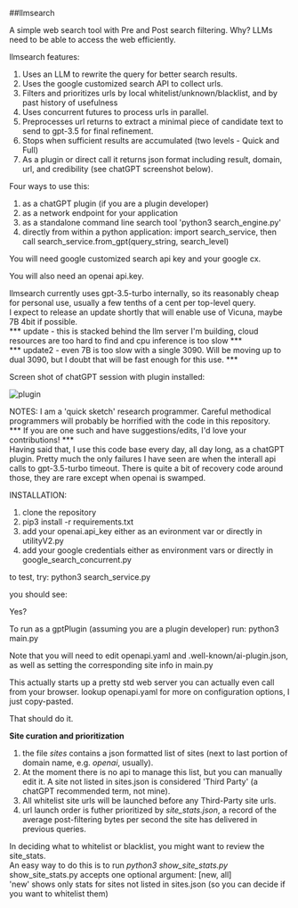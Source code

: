 ##llmsearch

A simple web search tool with Pre and Post search filtering.
Why? LLMs need to be able to access the web efficiently.

llmsearch features:
1. Uses an LLM to rewrite the query for better search results.
2. Uses the google customized search API to collect urls.
3. Filters and prioritizes urls by local whitelist/unknown/blacklist, and by past history of usefulness
4. Uses concurrent futures to process urls in parallel.
5. Preprocesses url returns to extract a minimal piece of candidate text to send to gpt-3.5 for final refinement.
6. Stops when sufficient results are accumulated (two levels - Quick and Full)
7. As a plugin or direct call it returns json format including result, domain, url, and credibility (see chatGPT screenshot below).

Four ways to use this:
1. as a chatGPT plugin (if you are a plugin developer)
2. as a network endpoint for your application
3. as a standalone command line search tool 'python3 search_engine.py'
4. directly from within a python application: import search_service, then call search_service.from_gpt(query_string, search_level)

You will need google customized search api key and your google cx.

You will also need an openai api.key.

llmsearch currently uses gpt-3.5-turbo internally, so its reasonably cheap for personal use, usually a few tenths of a cent per top-level query.  
I expect to release an update shortly that will enable use of Vicuna, maybe 7B 4bit if possible.  
*** update - this is stacked behind the llm server I'm building, cloud resources are too hard to find and cpu inference is too slow ***  
*** update2 - even 7B is too slow with a single 3090. Will be moving up to dual 3090, but I doubt that will be fast enough for this use. ***


Screen shot of chatGPT session with plugin installed:

![plugin](https://user-images.githubusercontent.com/2271133/232800682-9864cea3-7cea-4e4c-927f-fa2f715e270a.jpg)

NOTES:
I am a 'quick sketch' research programmer. Careful methodical programmers will probably be horrified with the code in this repository.  
*** If you are one such and have suggestions/edits, I'd love your contributions! ***  
Having said that, I use this code base every day, all day long, as a chatGPT plugin. Pretty much the only failures I have seen are when the interall api calls to gpt-3.5-turbo timeout. There is quite a bit of recovery code around those, they are rare except when openai is swamped.

INSTALLATION:
1. clone the repository
2. pip3 install -r requirements.txt
3. add your openai.api_key either as an evironment var or directly in utilityV2.py
4. add your google credentials either as environment vars or directly in google_search_concurrent.py

to test, try:
python3 search_service.py

you should see:

Yes?

To run as a gptPlugin (assuming you are a plugin developer) run:
python3 main.py

Note that you will need to edit openapi.yaml and .well-known/ai-plugin.json, as well as setting the corresponding site info in main.py

This actually starts up a pretty std web server you can actually even call from your browser. lookup openapi.yaml for more on configuration options, I just copy-pasted.

That should do it.


<B>Site curation and prioritization</B>  
1. the file *sites* contains a json formatted list of sites (next to last portion of domain name, e.g. *openai*,  usually).
2. At the moment there is no api to manage this list, but you can manually edit it. A site not listed in sites.json is considered 'Third Party' (a chatGPT recommended term, not mine).
3. All whitelist site urls will be launched before any Third-Party site urls.
4. url launch order is futher prioritized by *site_stats.json*, a record of the average post-filtering bytes per second the site has delivered in previous queries.

In deciding what to whitelist or blacklist, you might want to review the site_stats.  
An easy way to do this is to run *python3 show_site_stats.py*  
show_site_stats.py accepts one optional argument: [new, all]  
'new' shows only stats for sites not listed in sites.json (so you can decide if you want to whitelist them)
